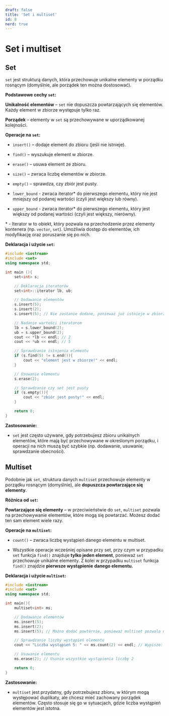 ```yaml
---
draft: false
title: 'Set i multiset'
id: 8
nerd: true
---
```

# Set i multiset

## Set

`set` jest strukturą danych, która przechowuje unikalne elementy w porządku rosnącym (domyślnie, ale porządek ten można dostosować).

**Podstawowe cechy `set`:**

**Unikalność elementów** – `set` nie dopuszcza powtarzających się elementów. Każdy element w zbiorze występuje tylko raz.

**Porządek** – elementy w `set` są przechowywane w uporządkowanej kolejności.

**Operacje na `set`:**

- `insert()` – dodaje element do zbioru (jeśli nie istnieje).
    
- `find()` – wyszukuje element w zbiorze.
    
- `erase()` – usuwa element ze zbioru.
    
- `size()` – zwraca liczbę elementów w zbiorze.
    
- `empty()` – sprawdza, czy zbiór jest pusty.

- `lower_bound` - zwraca iterator* do pierwszego elementu, który nie jest mniejszy od podanej wartości (czyli jest większy lub równy).

- `upper_bound` -  zwraca iterator* do pierwszego elementu, który jest większy od podanej wartości (czyli jest większy, nierówny).
    
\* -  Iterator w to obiekt, który pozwala na przechodzenie przez elementy kontenera (np. `vector`, `set`). Umożliwia dostęp do elementów, ich modyfikację oraz poruszanie się po nich.

**Deklaracja i użycie `set`:**

```cpp
#include <iostream>
#include <set>
using namespace std;

int main (){
	set<int> s;

	// Deklaracja iteratorów
	set<int>::iterator lb, ub;

	// Dodawanie elementów
	s.insert(5);
	s.insert(2);
	s.insert(5); // Nie zostanie dodane, ponieważ już istnieje w zbiorze

	// Nadanie wartości iteratorom
	lb = s.lower_bound(2);
	ub = s.upper_bound(2);
	cout << *lb << endl; // 2
	cout << *ub << endl; // 5

	// Sprawdzanie istnienia elementu
	if (s.find(5) != s.end()){
		cout << "element jest w zbiorze!" << endl;
	}

	// Usuwanie elementu
	s.erase(2);

	// Sprawdzanie czy set jest pusty
	if (s.empty()){
		cout << "zbiór jest pusty!" << endl;
	}

	return 0;
}
```

**Zastosowanie:**

- `set` jest często używane, gdy potrzebujesz zbioru unikalnych elementów, które mają być przechowywane w określonym porządku, i operacji na nich muszą być szybkie (np. dodawanie, usuwanie, sprawdzanie obecności).

## Multiset

Podobnie jak `set`, struktura danych `multiset` przechowuje elementy w porządku rosnącym (domyślnie), ale **dopuszcza powtarzające się elementy**.

**Różnica od `set`:**

**Powtarzające się elementy** – w przeciwieństwie do `set`, `multiset` pozwala na przechowywanie elementów, które mogą się powtarzać. Możesz dodać ten sam element wiele razy.

**Operacje na `multiset`:**

- `count()` – zwraca liczbę wystąpień danego elementu w multiset.
    
- Wszystkie operacje wcześniej opisane przy set, przy czym w przypadku `set` funkcja `find()` znajduje **tylko jeden element**, ponieważ `set` przechowuje unikalne elementy. Z kolei w przypadku `multiset` funkcja `find()` znajdzie **pierwsze wystąpienie** **danego elementu.**
    
**Deklaracja i użycie `multiset`:**

```cpp
#include <iostream>
#include <set>
using namespace std;

int main(){
	multiset<int> ms;

	// Dodawanie elementów
	ms.insert(5);
	ms.insert(2);
	ms.insert(5); // Można dodać powtórnie, ponieważ multiset pozwala na duplikaty

	// Sprawdzanie liczby wystąpień elementu
	cout << "Liczba wystąpień 5: " << ms.count(2) << endl; // Wypisze: 2

	// Usuwanie elementu
	ms.erase(2); // Usunie wszystkie wystąpienia liczby 2

	return 0;
}
```

**Zastosowanie:**

- `multiset` jest przydatny, gdy potrzebujesz zbioru, w którym mogą występować duplikaty, ale chcesz mieć zachowany porządek elementów. Często stosuje się go w sytuacjach, gdzie liczba wystąpień elementów jest istotna.
